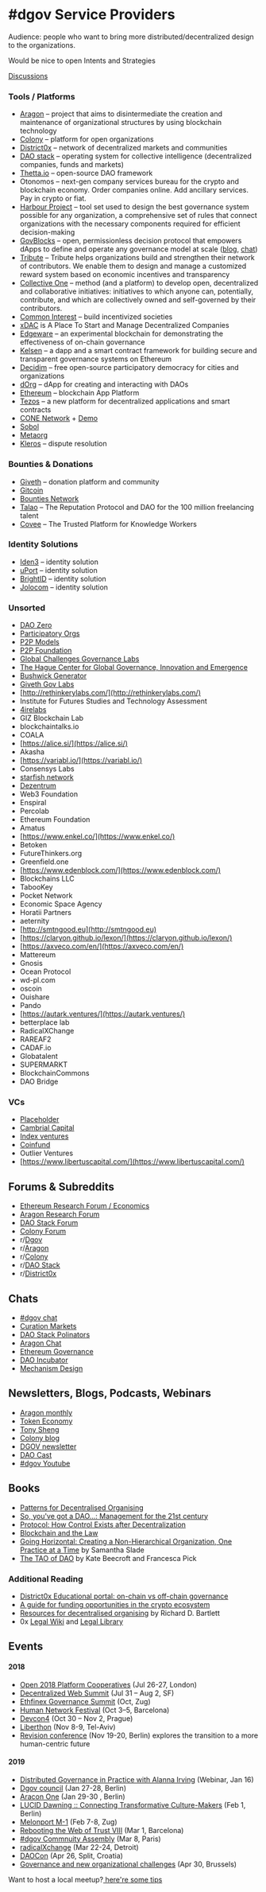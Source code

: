 # \#dgov Service Providers

Audience: people who want to bring more distributed/decentralized design to the organizations.

Would be nice to open Intents and Strategies

[Discussions](http://forum.dgov.foundation/t/dgov-industry-landscape/15)

### Tools / Platforms

* [Aragon](https://aragon.org/) – project that aims to disintermediate the creation and maintenance of organizational structures by using blockchain technology 
* [Colony](https://colony.io/) – platform for open organizations
* [District0x](https://district0x.io/) – network of decentralized markets and communities
* [DAO stack](https://daostack.io/) – operating system for collective intelligence \(decentralized companies, funds and markets\)
* [Thetta.io](https://web.thetta.io/) – open-source DAO framework
* Otonomos – next-gen company services bureau for the crypto and blockchain economy. Order companies online. Add ancillary services. Pay in crypto or fiat.
* [Harbour Project](https://www.harbourproject.io/) – tool set used to design the best governance system possible for any organization, a comprehensive set of rules that connect organizations with the necessary components required for efficient decision-making
* [GovBlocks](https://govblocks.io/) – open, permissionless decision protocol that empowers dApps to define and operate any governance model at scale \([blog](https://medium.com/govblocks/progress-updates/home), [chat](https://t.me/govblocks)\)
* [Tribute](https://tribute.coop) – Tribute helps organizations build and strengthen their network of contributors. We enable them to design and manage a customized reward system based on economic incentives and transparency
* [Collective One](https://www.collectiveone.org/) – method \(and a platform\) to develop open, decentralized and collaborative initiatives: initiatives to which anyone can, potentially, contribute, and which are collectively owned and self-governed by their contributors.
* [Common Interest](https://commoninterest.io/) – build incentivized societies
* [xDAC](https://xdac.co/) is A Place To Start and Manage Decentralized Companies
* [Edgeware](https://edgewa.re/) – an experimental blockchain for demonstrating the effectiveness of on-chain governance
* [Kelsen](https://klsn.io/) – a dapp and a smart contract framework for building secure and transparent governance systems on Ethereum
* [Decidim](https://decidim.org/) – free open-source participatory democracy for cities and organizations
* [dOrg](https://github.com/dOrgTech) – dApp for creating and interacting with DAOs
* [Ethereum](https://www.ethereum.org/) – blockchain App Platform
* [Tezos](https://tezos.com/) – a new platform for decentralized applications and smart contracts
* [CONE Network](http://www.cone.network/) + [Demo](https://vimeo.com/314549856)
* [Sobol](https://sobol.io/)
* [Metaorg](https://www.metaorg.one/)
* [Kleros](https://kleros.io/) – dispute resolution

### Bounties & Donations

* [Giveth](https://giveth.io/) – donation platform and community
* [Gitcoin](https://gitcoin.co/)
* [Bounties Network](https://bounties.network/)
* [Talao](https://talao.io) – The Reputation Protocol and DAO for the 100 million freelancing talent
* [Covee](https://covee.network/) – The Trusted Platform for Knowledge Workers

### Identity Solutions

* [Iden3](https://iden3.io/)​ – identity solution
* [uPort](https://www.uport.me/)​ – identity solution
* ​[BrightID](https://www.brightid.org/)​ – identity solution
* [Jolocom](https://jolocom.io/) – identity solution

### Unsorted

* [DAO Zero](https://docs.google.com/document/d/1rrhkRKq2fK72Vmbn-xxt6bPwUX3GYDtGuCkoopbjVpw/edit#heading=h.frcxq7smt4ir)
* [Participatory Orgs](https://github.com/ParticipatoryOrgs)
* [P2P Models](https://p2pmodels.eu)
* [P2P Foundation](https://p2pfoundation.net/)
* [Global Challenges Governance Labs](https://labs.globalchallenges.org/%20)
* [The Hague Center for Global Governance, Innovation and Emergence](http://www.thehaguecenter.org/)
* [Bushwick Generator](https://www.thebushwickgenerator.com/)
* [Giveth Gov Labs](https://github.com/Giveth/gov-lab)
* [http://rethinkerylabs.com/](http://rethinkerylabs.com/)
* Institute for Futures Studies and Technology Assessment
* [4irelabs](https://4irelabs.com/)
* GIZ Blockchain Lab
* blockchaintalks.io
* COALA
* [https://alice.si/](https://alice.si/)
* Akasha
* [https://variabl.io/](https://variabl.io/)
* Consensys Labs
* [starfish network](https://www.starfish.network/)
* [Dezentrum](https://www.dezentrum.ch/en/)
* Web3 Foundation
* Enspiral
* Percolab
* Ethereum Foundation
* Amatus
* [https://www.enkel.co/](https://www.enkel.co/)
* Betoken
* FutureThinkers.org
* Greenfield.one
* [https://www.edenblock.com/](https://www.edenblock.com/)
* Blockchains LLC
* TabooKey
* Pocket Network
* Economic Space Agency
* Horatii Partners
* aeternity
* [http://smtngood.eu](http://smtngood.eu)
* [https://claryon.github.io/lexon/](https://claryon.github.io/lexon/)
* [https://axveco.com/en/](https://axveco.com/en/)
* Mattereum
* Gnosis
* Ocean Protocol
* wd-pl.com
* oscoin
* Ouishare
* Pando
* [https://autark.ventures/](https://autark.ventures/)
* betterplace lab
* RadicalXChange
* RAREAF2
* CADAF.io
* Globatalent
* SUPERMARKT
* BlockchainCommons
* DAO Bridge

### VCs

* [Placeholder](https://www.placeholder.vc/)
* [Cambrial Capital](https://cambrial.com/)
* [Index ventures](https://www.indexventures.com/)
* [Coinfund](https://coinfund.io/)
* Outlier Ventures
* [https://www.libertuscapital.com/](https://www.libertuscapital.com/)

## **Forums & Subreddits**

* ​[Ethereum Research Forum / Economics](https://ethresear.ch/c/economics)​
* ​[Aragon Research Forum](https://research.aragon.org/)​
* ​[DAO Stack Forum](https://forum.daostack.io/)​
* [Colony Forum](https://build.colony.io/)
* ​r/[Dgov](https://new.reddit.com/r/dgov/)​
* ​r/[Aragon](https://www.reddit.com/r/aragonproject/)​
* r/​[Colony](https://www.reddit.com/r/joincolony)​
* r/​[DAO Stack](https://www.reddit.com/r/daostack/)​
* ​r/[District0x](https://www.reddit.com/r/district0x)​

## **Chats**

* [\#dgov chat​](https://dgov.foundation#join)
* [Curation Markets](https://gitter.im/Curation-Markets/Lobby)​
* [DAO Stack Polinators](https://t.me/joinchat/HfsmOEXV0YP6P5rGmRBaCQ)
* [Aragon Chat](https://aragon.chat/)
* ​[Ethereum Governance](https://gitter.im/ethereum/governance)​
* ​[DAO Incubator](https://t.me/DAOincubator)​
* [Mechanism Design](https://t.me/mechanismdesigners)

## **Newsletters, Blogs, Podcasts, Webinars**

* ​[Aragon monthly](https://monthly.aragon.org/)​
* ​[Token Economy](http://weekly.tokeneconomy.co/)​
* ​[Tony Sheng](https://www.tonysheng.com/)​
* [Colony blog](http://blog.colony.io)
* [DGOV newsletter](https://dgov.foundation/newsletter)
* [DAO Cast](https://daocast.io/)
* [\#dgov Youtube](https://www.youtube.com/channel/UCGZX1WbJNjuxma-7SXRdRDg)

## Books

* [Patterns for Decentralised Organising](https://leanpub.com/patterns-for-decentralised-organising)
* [So, you've got a DAO...: Management for the 21st century](https://www.amazon.com/dp/B07BMH8WFY/ref=cm_sw_r_cp_ep_dp_0v4mBbJ4F5V2D)
* [Protocol: How Control Exists after Decentralization](https://mitpress.mit.edu/books/protocol)
* [Blockchain and the Law](http://www.hup.harvard.edu/catalog.php?isbn=9780674976429)
* [Going Horizontal: Creating a Non-Hierarchical Organization, One Practice at a Time](https://www.amazon.com/Going-Horizontal-Creating-Non-Hierarchical-Organization-ebook/dp/B07DKKGQB9/ref=sr_1_1?ie=UTF8&qid=1548501833&sr=8-1&keywords=going+horizontal) by Samantha Slade
* [The TAO of DAO](https://thetaoofthedao.greaterthan.works/) by Kate Beecroft and Francesca Pick

### **Additional Reading**

* [District0x Educational portal: on-chain vs off-chain governance](https://education.district0x.io/general-topics/what-is-governance/)
* [A guide for funding opportunities in the crypto ecosystem](https://github.com/fredexed/crypto-funding-ops)
* [Resources for decentralised organising](https://hackmd.io/s/Skh_dXNbE) by Richard D. Bartlett
* 0x [Legal Wiki](https://0x.org/wiki#Legal-Wiki) and [Legal Library](https://0x.org/wiki#Legal-Library)

## **Events**

#### **2018**

* [Open 2018 Platform Cooperatives](https://2018.open.coop/) \(Jul 26-27, London\)
* [Decentralized Web Summit](https://www.decentralizedweb.net/) \(Jul 31 – Aug 2, SF\)
* ​[Ethfinex Governance Summit](https://summit.ethfinex.com/) \(Oct, Zug\)
* [Human Network Festival](https://humannetworksfestival.ouishare.net/) \(Oct 3–5, Barcelona\)
* [Devcon4](https://devcon4.ethereum.org) \(Oct 30 – Nov 2, Prague\)
* [Liberthon](https://www.liberthon.org/) \(Nov 8-9, Tel-Aviv\)
* [Revision conference](https://revision.io/) \(Nov 19-20, Berlin\) explores the transition to a more human-centric future

#### 2019

* [Distributed Governance in Practice with Alanna Irving](https://www.eventbrite.co.uk/e/dgov-webinar-with-alanna-irving-phoebe-tickell-on-distributed-governance-open-source-tech-radical-tickets-54795438632) \(Webinar, Jan 16\) 
* [Dgov council](https://wiki.dgov.foundation/events/dgov-community-council) \(Jan 27-28, Berlin\)
* ​[Aracon One](https://aracon.one/) \(Jan 29-30 , Berlin\)
* [LUCID Dawning :: Connecting Transformative Culture-Makers](https://www.facebook.com/events/352606141958607/) \(Feb 1, Berlin\)
* [Melonport M-1](https://m-1.melonport.com/) \(Feb 7-8, Zug\)
* [Rebooting the Web of Trust VIII](https://www.eventbrite.com/e/rebooting-the-web-of-trust-viii-spring-2019-barcelona-tickets-54843077120) \(Mar 1, Barcelona\)
* [\#dgov Commnuity Assembly](https://dgovfoundation.typeform.com/to/b0nVmw) \(Mar 8, Paris\)
* [radicalXchange](https://radicalxchange.org/) \(Mar 22-24, Detroit\)
* [DAOCon](https://daocon.io/) \(Apr 26, Split, Croatia\)
* [Governance and new organizational challenges](https://www.eublockchainforum.eu/events/governance-and-new-organizational-challenges) \(Apr 30, Brussels\)

Want to host a local meetup?[ here're some tips](https://wiki.dgov.foundation/meetups)

